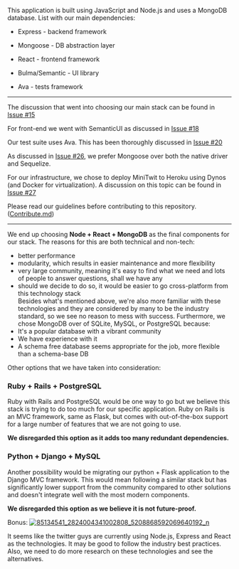 This application is built using JavaScript and Node.js and uses a MongoDB database. List with our main dependencies:

- Express - backend framework

- Mongoose - DB abstraction layer

- React - frontend framework

- Bulma/Semantic - UI library

- Ava - tests framework

---

The discussion that went into choosing our main stack can be found in [Issue #15](https://github.com/alexander34ro/DevOps/issues/15)

For front-end we went with SemanticUI as discussed in [Issue #18](https://github.com/alexander34ro/DevOps/issues/18)

Our test suite uses Ava. This has been thoroughly discussed in [Issue #20](https://github.com/alexander34ro/DevOps/issues/20)

As discussed in [Issue #26](https://github.com/alexander34ro/DevOps/issues/26), we prefer Mongoose over both the native driver and Sequelize.

For our infrastructure, we chose to deploy MiniTwit to Heroku using Dynos (and Docker for virtualization). A discussion on this topic can be found in [Issue #27](https://github.com/alexander34ro/DevOps/issues/27)

Please read our guidelines before contributing to this repository. ([Contribute.md](https://github.com/alexander34ro/DevOps/blob/master/Contribute.md))

---

We end up choosing  **Node + React + MongoDB**  as the final components for our stack. The reasons for this are both technical and non-tech:

-   better performance
-   modularity, which results in easier maintenance and more flexibility
-   very large community, meaning it's easy to find what we need and lots of people to answer questions, shall we have any
-   should we decide to do so, it would be easier to go cross-platform from this technology stack  
    Besides what's mentioned above, we're also more familiar with these technologies and they are considered by many to be the industry standard, so we see no reason to mess with success.
    Furthermore, we chose MongoDB over of SQLite, MySQL, or PostgreSQL because:
-   It's a popular database with a vibrant community
-   We have experience with it 
-   A schema free database seems appropriate for the job, more flexible than a schema-base DB

Other options that we have taken into consideration:

### Ruby + Rails + PostgreSQL

Ruby with Rails and PostgreSQL would be one way to go but we believe this stack is trying to do too much for our specific application. Ruby on Rails is an MVC framework, same as Flask, but comes with out-of-the-box support for a large number of features that we are not going to use.

**We disregarded this option as it adds too many redundant dependencies.**

### Python + Django + MySQL

Another possibility would be migrating our python + Flask application to the Django MVC framework. This would mean following a similar stack but has significantly lower support from the community compared to other solutions and doesn't integrate well with the most modern components.

**We disregarded this option as we believe it is not future-proof.**


Bonus:
[![85134541_2824004341002808_5208868592069640192_n](https://user-images.githubusercontent.com/24357659/74175630-79956400-4c36-11ea-924b-65330b9391f5.png)](https://user-images.githubusercontent.com/24357659/74175630-79956400-4c36-11ea-924b-65330b9391f5.png)

It seems like the twitter guys are currently using Node.js, Express and React as the technologies. It may be good to follow the industry best practices. Also, we need to do more research on these technologies and see the alternatives.

